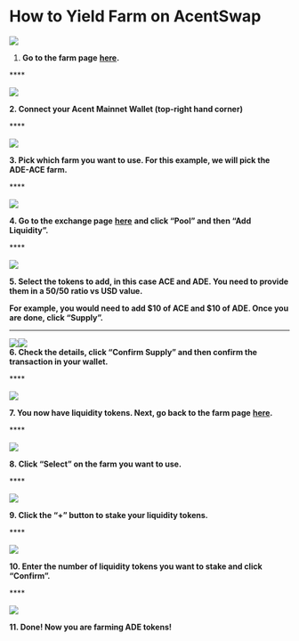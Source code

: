 # How to Yield Farm on AcentSwap



![](https://lh6.googleusercontent.com/Dale9ZEPCvap9dHrQbAIsye8xakYV5fImD3QLRoHeeeyZrz5uKXN4ZJwv4tctoI7DxDOcV_eVHl8kbQXmaRprgcACXQUlhy__fqf_itink-MyiBg7mUylBsp49IOr6aDZyJ_yMWr)

1. **Go to the farm page** [**here**](https://vote.acentswap.shop/farms)**.**

\*\*\*\*

![](https://lh6.googleusercontent.com/ACvmc-jkAPXkIjsFMCFj7SzOuWXtBzuYBnLWnD_mu1z55XW4POrUEUnfHf_MdNFBwIJboeOplOzbnD0XfaIj5NwacErLiQCkPSfz2DTR_imCidSvJF5TwWQ0vcEtakxSWUr_ibxW)

**2. Connect your Acent Mainnet Wallet \(top-right hand corner\)**

\*\*\*\*

![](https://lh6.googleusercontent.com/daqT5y0qByNsNha7dv3AC0bosCLBCq5MfQYV1NTLfG1pJjcuaUuvYbVvZacuWsd1V1ACctFvbfY8BMAB4hb4bPo0_gdXqWBwLawsSDlceIEVi8GOQrsCE6vEAVxZOngxSmFEbN78)

**3. Pick which farm you want to use. For this example, we will pick the ADE-ACE farm.**

\*\*\*\*

![](https://lh4.googleusercontent.com/Hd3RrSXeCp1Al-uoB6Aa1WO--KPZjnc6VBABhRa0IiROKE66kBFcn8yMELwAOJI5dakVQoCjMqi-RDmP3VLKlSpdS9R3QPy8Qt3x0K2wDmyhFXex142TiGPVRd23jXrn5JKkoHQ8)

**4. Go to the exchange page** [**here**](https://exchange.pancakeswap.finance/?_gl=1*rbtvb8*_ga*MTUzNDEzNDQxMy4xNjAwNzkzNDM4*_ga_334KNG3DMQ*MTYwNDA2MDUwMS40OC4xLjE2MDQwNjU0NTIuMA..#/swap) **and click “Pool” and then “Add Liquidity”.**

\*\*\*\*

![](https://lh4.googleusercontent.com/tWPfEFbqdefMnZDJlUdJ8frPUhtm9fpdqYszrlC_JsZ1RphfTdDMt2slyJszv3snEGi2H5BHN_Q0Lpi0LrcQEpSppCkRF_SO6ZPqYyXKu0bCxCXiRJstRtCY1UpVOa3UX41831S3)

**5. Select the tokens to add, in this case ACE and ADE. You need to provide them in a 50/50 ratio vs USD value.**

**For example, you would need to add $10 of ACE and $10 of ADE. Once you are done, click “Supply”.**

  
****

![](https://lh4.googleusercontent.com/16MIA0eL9Sug-SiHKO5TzqaqsIaqVwlxAPeF0JRplnBxw4LRBtrZiyDg4zVeiz3F24WUEwSyjhNCjadzkztXbg63rOtXY5O0ntoPpTABqqUBuQTHHnyNpz0BwBd9HuHginRZddL5)![](https://lh5.googleusercontent.com/iDoe9NMibzBwQ-MbYg3oIBr-WkkdybEU_iLipbLWEVdgLtyxj6Pm2N0VOkpSpHHeJuB0EU4pHh54TdsXPcGK7fxvK0YgKaGkCPKZPto5A41hKWON2aZpJGblaL4s0CTIU3PsVMIc)  
**6. Check the details, click “Confirm Supply” and then confirm the transaction in your wallet.**  


\*\*\*\*

![](https://lh3.googleusercontent.com/eaXzqIXl-vq0G2gjwNx4AO9Ab8TmcDM0KSM1ROFvZ0gLX8ce-ufPy-zNqA8bI0FWPN4NNaOqIai3X-fg-n4rzWNBYUiaxRp4ezIFwCOG_st5fd19urcf6ZBBuezuuZXj_wNOtFBC)

**7. You now have liquidity tokens. Next, go back to the farm page** [**here**](https://vote.acentswap.shop/farms)**.**

\*\*\*\*

![](https://lh6.googleusercontent.com/dG3S3VOQmD4eyU4q9aL0e--gRQPgdLCM_1IjeL-9Ikb8bsTH9HLTl23yW6sgOOk1Q1yKm0kwbgLmsB0-THxzKExLvPu3KAK3S9BJSdVubgZ6ZPndFVU7t1PN67rLZF2NIwES7SZQ)

**8. Click “Select” on the farm you want to use.**

\*\*\*\*

![](https://lh5.googleusercontent.com/FwDdprSZVj9NGoOL0AOx3ZBRr_xQc9IQxrSIEdRN_6V09-fER3ZcI_L4Ggb7w3ECA_ouE_BfVHJUWhCtE27bTouiIfm1dRuhigZAgudo6sfkXj-4H_TSgIlZTAltOVRP9H4M65lv)

**9. Click the “+” button to stake your liquidity tokens.**

\*\*\*\*

![](https://lh6.googleusercontent.com/4w7xng4U9odjKOANtRMtGvTJph1AgP-H4k-rTJK8yC3KIZQ12hjeVFMhAPnHZH9CvMTv0v1-USG6EsEqif_sMvlAthCJcTNDI9v4cXIfBEfCG19e9zYdRXB2VolP6psvHWy7Fy98)

**10. Enter the number of liquidity tokens you want to stake and click “Confirm”.**

\*\*\*\*

![](https://lh6.googleusercontent.com/LGjy7gAuN99xv-ja_2Ni85QNEJ0eaZfzPiOl7K89-QTmpBsOZYl0XODBMeEgFSm0Qmf8iECxCEDv_Kiyml8f5nJXynD1Z11yuk9188M3QSzei1skUIbFW1hAykmmvAZt0R2zx91o)

**11. Done! Now you are farming ADE tokens!**

